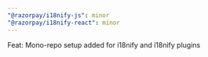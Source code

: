 ```yaml
---
"@razorpay/i18nify-js": minor
"@razorpay/i18nify-react": minor
---
```


Feat: Mono-repo setup added for i18nify and i18nify plugins
